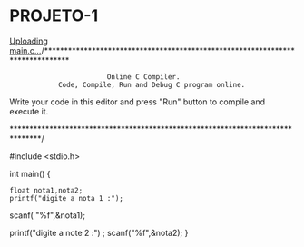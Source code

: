# PROJETO-1


[Uploading main.c…]()/******************************************************************************

                            Online C Compiler.
                Code, Compile, Run and Debug C program online.
Write your code in this editor and press "Run" button to compile and execute it.

*******************************************************************************/

#include <stdio.h>

int main() 
{
    
    float nota1,nota2;
    printf("digite a nota 1 :");
scanf( "%f",&nota1);

printf("digite a note 2 :") ;
scanf("%f",&nota2);
}




